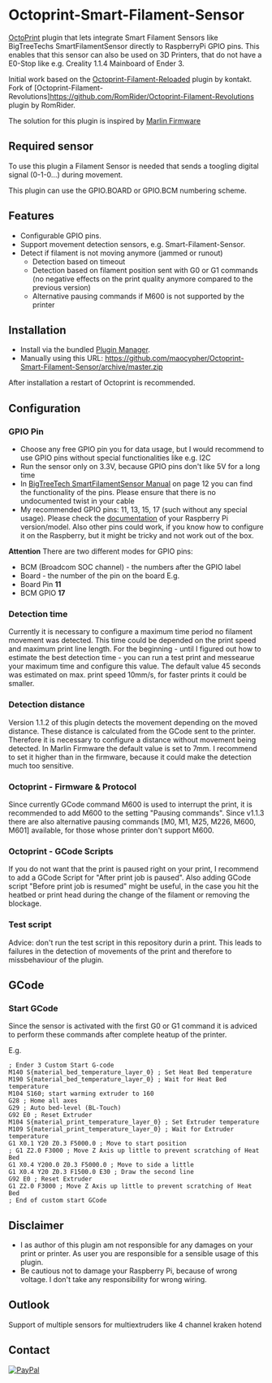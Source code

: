 # Octoprint-Smart-Filament-Sensor

[OctoPrint](http://octoprint.org/) plugin that lets integrate Smart Filament Sensors like BigTreeTechs SmartFilamentSensor directly to RaspberryPi GPIO pins. This enables that this sensor can also be used on 3D Printers, that do not have a E0-Stop like e.g. Creality 1.1.4 Mainboard of Ender 3.

Initial work based on the [Octoprint-Filament-Reloaded](https://github.com/kontakt/Octoprint-Filament-Reloaded) plugin by kontakt.
Fork of [Octoprint-Filament-Revolutions]https://github.com/RomRider/Octoprint-Filament-Revolutions plugin by RomRider.

The solution for this plugin is inspired by [Marlin Firmware](https://github.com/MarlinFirmware/Marlin)

## Required sensor

To use this plugin a Filament Sensor is needed that sends a toogling digital signal (0-1-0...) during movement.

This plugin can use the GPIO.BOARD or GPIO.BCM numbering scheme.

## Features

* Configurable GPIO pins.
* Support movement detection sensors, e.g. Smart-Filament-Sensor.
* Detect if filament is not moving anymore (jammed or runout)
    * Detection based on timeout
    * Detection based on filament position sent with G0 or G1 commands (no negative effects on the print quality anymore compared to the previous version)
    * Alternative pausing commands if M600 is not supported by the printer

## Installation

* Install via the bundled [Plugin Manager](https://github.com/foosel/OctoPrint/wiki/Plugin:-Plugin-Manager).
* Manually using this URL: https://github.com/maocypher/Octoprint-Smart-Filament-Sensor/archive/master.zip

After installation a restart of Octoprint is recommended.

## Configuration
### GPIO Pin
* Choose any free GPIO pin you for data usage, but I would recommend to use GPIO pins without special functionalities like e.g. I2C
* Run the sensor only on 3.3V, because GPIO pins don't like 5V for a long time
* In [BigTreeTech SmartFilamentSensor Manual](https://github.com/bigtreetech/smart-filament-detection-module/tree/master/manual) on page 12 you can find the functionality of the pins. Please ensure that there is no undocumented twist in your cable
* My recommended GPIO pins: 11, 13, 15, 17 (such without any special usage). Please check the [documentation](https://www.raspberrypi.org/documentation/usage/gpio/) of your Raspberry Pi version/model. Also other pins could work, if you know how to configure it on the Raspberry, but it might be tricky and not work out of the box.

**Attention**
There are two different modes for GPIO pins:
* BCM (Broadcom SOC channel) - the numbers after the GPIO label
* Board - the number of the pin on the board
E.g.
* Board Pin **11**
* BCM GPIO **17**

### Detection time
Currently it is necessary to configure a maximum time period no filament movement was detected. This time could be depended on the print speed and maximum print line length. For the beginning - until I figured out how to estimate the best detection time - you can run a test print and messearue your maximum time and configure this value.
The default value 45 seconds was estimated on max. print speed 10mm/s, for faster prints it could be smaller.

### Detection distance
Version 1.1.2 of this plugin detects the movement depending on the moved distance. These distance is calculated from the GCode sent to the printer. Therefore it is necessary to configure a distance without movement being detected. In Marlin Firmware the default value is set to 7mm. I recommend to set it higher than in the firmware, because it could make the detection much too sensitive.

### Octoprint - Firmware & Protocol
Since currently GCode command M600 is used to interrupt the print, it is recommended to add M600 to the setting "Pausing commands".
Since v1.1.3 there are also alternative pausing commands [M0, M1, M25, M226, M600, M601] available, for those whose printer don't support M600.

### Octoprint - GCode Scripts
If you do not want that the print is paused right on your print, I recommend to add a GCode Script for "After print job is paused". Also adding GCode script "Before print job is resumed" might be useful, in the case you hit the heatbed or print head during the change of the filament or removing the blockage.

### Test script
Advice: don't run the test script in this repository durin a print. This leads to failures in the detection of movements of the print and therefore to missbehaviour of the plugin.

## GCode
### Start GCode
Since the sensor is activated with the first G0 or G1 command it is adviced to perform these commands after complete heatup of the printer.

E.g.
```
; Ender 3 Custom Start G-code
M140 S{material_bed_temperature_layer_0} ; Set Heat Bed temperature
M190 S{material_bed_temperature_layer_0} ; Wait for Heat Bed temperature
M104 S160; start warming extruder to 160
G28 ; Home all axes
G29 ; Auto bed-level (BL-Touch)
G92 E0 ; Reset Extruder
M104 S{material_print_temperature_layer_0} ; Set Extruder temperature
M109 S{material_print_temperature_layer_0} ; Wait for Extruder temperature
G1 X0.1 Y20 Z0.3 F5000.0 ; Move to start position
; G1 Z2.0 F3000 ; Move Z Axis up little to prevent scratching of Heat Bed
G1 X0.4 Y200.0 Z0.3 F5000.0 ; Move to side a little
G1 X0.4 Y20 Z0.3 F1500.0 E30 ; Draw the second line
G92 E0 ; Reset Extruder
G1 Z2.0 F3000 ; Move Z Axis up little to prevent scratching of Heat Bed
; End of custom start GCode
```

## Disclaimer
* I as author of this plugin am not responsible for any damages on your print or printer. As user you are responsible for a sensible usage of this plugin.
* Be cautious not to damage your Raspberry Pi, because of wrong voltage. I don't take any responsibility for wrong wiring.

## Outlook
Support of multiple sensors for multiextruders like 4 channel kraken hotend

## Contact
[![PayPal](https://www.paypalobjects.com/en_US/DK/i/btn/btn_donateCC_LG.gif)](https://www.paypal.com/donate?hosted_button_id=AHS3MUTFXXMNG "Donate for Octoprint Smart-Filament-Sensor Plugin")